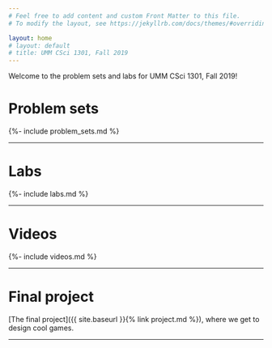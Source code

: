 ```yaml
---
# Feel free to add content and custom Front Matter to this file.
# To modify the layout, see https://jekyllrb.com/docs/themes/#overriding-theme-defaults

layout: home
# layout: default
# title: UMM CSci 1301, Fall 2019
---
```


Welcome to the problem sets and labs for UMM CSci 1301,
Fall 2019!

# Problem sets

{%- include problem_sets.md %}

<hr>

# Labs

{%- include labs.md %}

<hr>

# Videos

{%- include videos.md %}

<hr>

# Final project

[The final project]({{ site.baseurl }}{% link project.md %}), where we get
to design cool games.

<hr>
